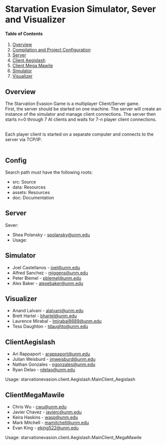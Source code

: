 # Starvation Evasion Simulator, Sever and Visualizer

#### Table of Contents

1. [Overview](#Overview)
2. [Compilation and Project Configuration](#Config)
3. [Server](#Server)
4. [Client Aegislash](#ClientAegislash)
5. [Client Mega Mawile](#ClientMegaMawile)
6. [Simulator](#Simulator)
7. [Visualizer](#Visualizer)

## Overview

The Starvation Evasion Game is a multiplayer Client/Server game.<br>
First, the server should be started on one machine. The server will create an instance
of the simulator and manage client connections. The server then starts n=0 through
7 AI clients and waits for 7-n player client connections.<br><br>

Each player client is started on a separate computer and connects to the server via TCP/IP.<br><br>


## Config

Search path must have the following roots:
<ul>
<li>src: Source</li>
<li>data: Resources</li>
<li>assets: Resources</li>
<li>doc: Documentation</li>
</ul>

## Server

Sever:
* Shea Polansky - spolansky@unm.edu
* Usage:

## Simulator
* Joel Castellanos - joel@unm.edu
* Alfred Sanchez - miggens@unm.edu
* Peter Blemel - pblemel@unm.edu
* Alex Baker - alexebaker@unm.edu

## Visualizer
* Anand Lalvani - alalvani@unm.edu
* Brett Hartel - bhartel@unm.edu
* Laurence Mirabal - lmirabal8689@unm.edu
* Tess Daughton - tdaughto@unm.edu


## ClientAegislash
* Ari Rappaport - arappaport@unm.edu
* Julian Weisburd - jmweisburd@unm.edu
* Nathan Gonzales - ngonzales@unm.edu
* Ryan Delao - rdelao@unm.edu

Usage: starvationevasion.client.Aegislash.MainClient_Aegislash


## ClientMegaMawile
* Chris Wu - cwu@unm.edu
* Javier Chavez - javierc@unm.edu
* Keira Haskins - wasp@unm.edu
* Mark Mitchell - mamitchell@unm.edu
* Evan King - eking522@unm.edu

Usage: starvationevasion.client.Aegislash.MainClient_MegaMawile


